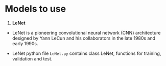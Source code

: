 # Models to use

1. **LeNet**

- LeNet is a pioneering convolutional neural network (CNN) architecture designed by Yann LeCun and his collaborators in the late 1980s and early 1990s.

- LeNet python file `LeNet.py` contains class LeNet, functions for training, validation and test.